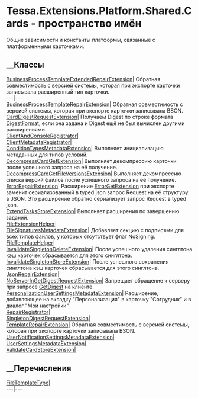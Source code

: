 # Tessa.Extensions.Platform.Shared.Cards - пространство имён
Общие зависимости и константы платформы, связанные с платформенными
карточками.
##  __Классы
[BusinessProcessTemplateExtendedRepairExtension](T_Tessa_Extensions_Platform_Shared_Cards_BusinessProcessTemplateExtendedRepairExtension.htm)|
Обратная совместимость с версией системы, которая при экспорте карточки
записывала расширенный тип карточки.  
---|---  
[BusinessProcessTemplateRepairExtension](T_Tessa_Extensions_Platform_Shared_Cards_BusinessProcessTemplateRepairExtension.htm)|
Обратная совместимость с версией системы, которая при экспорте карточки
записывала BSON.  
[CardDigestRequestExtension](T_Tessa_Extensions_Platform_Shared_Cards_CardDigestRequestExtension.htm)|
Получаем Digest по строке формата
[DigestFormat](P_Tessa_Cards_CardType_DigestFormat.htm), если она задана и
Digest ещё не был вычислен другими расширениями.  
[ClientAndConsoleRegistrator](T_Tessa_Extensions_Platform_Shared_Cards_ClientAndConsoleRegistrator.htm)|  
[ClientMetadataRegistrator](T_Tessa_Extensions_Platform_Shared_Cards_ClientMetadataRegistrator.htm)|  
[ConditionTypesMetadataExtension](T_Tessa_Extensions_Platform_Shared_Cards_ConditionTypesMetadataExtension.htm)|
Выполняет инициализацию метаданных для типов условий.  
[DecompressCardGetExtension](T_Tessa_Extensions_Platform_Shared_Cards_DecompressCardGetExtension.htm)|
Выполняет декомпрессию карточки после успешного запроса на её получение.  
[DecompressCardGetFileVersionsExtension](T_Tessa_Extensions_Platform_Shared_Cards_DecompressCardGetFileVersionsExtension.htm)|
Выполняет декомпрессию списка версий файлов после успешного запроса на её
получение.  
[ErrorRepairExtension](T_Tessa_Extensions_Platform_Shared_Cards_ErrorRepairExtension.htm)|
Расширение
[ErrorGetExtension](T_Tessa_Extensions_Platform_Server_Cards_ErrorGetExtension.htm)
при экспорте заменит сериализованный в typed json запрос Request на её
структуру в JSON. Это расширение обратно сериализует запрос Request в typed
json.  
[ExtendTasksStoreExtension](T_Tessa_Extensions_Platform_Shared_Cards_ExtendTasksStoreExtension.htm)|
Выполняет расширения по завершению заданий.  
[FileExtensionHelper](T_Tessa_Extensions_Platform_Shared_Cards_FileExtensionHelper.htm)|  
[FileSignaturesMetadataExtension](T_Tessa_Extensions_Platform_Shared_Cards_FileSignaturesMetadataExtension.htm)|
Добавляет секцию с подписями для всех типов файлов, у которых отсутствует флаг
[NoSigning](T_Tessa_Cards_CardTypeFlags.htm).  
[FileTemplateHelper](T_Tessa_Extensions_Platform_Shared_Cards_FileTemplateHelper.htm)|  
[InvalidateSingletonDeleteExtension](T_Tessa_Extensions_Platform_Shared_Cards_InvalidateSingletonDeleteExtension.htm)|
После успешного удаления синглтона кэш карточек сбрасывается для этого
синглтона.  
[InvalidateSingletonStoreExtension](T_Tessa_Extensions_Platform_Shared_Cards_InvalidateSingletonStoreExtension.htm)|
После успешного сохранения синглтона кэш карточек сбрасывается для этого
синглтона.  
[JsonRepairExtension](T_Tessa_Extensions_Platform_Shared_Cards_JsonRepairExtension.htm)|  
[NoServerInGetDigestRequestExtension](T_Tessa_Extensions_Platform_Shared_Cards_NoServerInGetDigestRequestExtension.htm)|
Запрещает обращение к серверу при запросе
[GetDigest](F_Tessa_Cards_CardRequestTypes_GetDigest.htm) на клиенте.  
[PersonalizationUserSettingsMetadataExtension](T_Tessa_Extensions_Platform_Shared_Cards_PersonalizationUserSettingsMetadataExtension.htm)|
Расширение, добавляющее на вкладку "Персонализация" в карточку "Сотрудник" и в
диалог "Мои настройки"  
[RepairRegistrator](T_Tessa_Extensions_Platform_Shared_Cards_RepairRegistrator.htm)|  
[SingletonDigestRequestExtension](T_Tessa_Extensions_Platform_Shared_Cards_SingletonDigestRequestExtension.htm)|  
[TemplateRepairExtension](T_Tessa_Extensions_Platform_Shared_Cards_TemplateRepairExtension.htm)|
Обратная совместимость с версией системы, которая при экспорте карточки
записывала BSON.  
[UserNotificationSettingsMetadataExtension](T_Tessa_Extensions_Platform_Shared_Cards_UserNotificationSettingsMetadataExtension.htm)|  
[UserSettingsMetadataExtension](T_Tessa_Extensions_Platform_Shared_Cards_UserSettingsMetadataExtension.htm)|  
[ValidateCardStoreExtension](T_Tessa_Extensions_Platform_Shared_Cards_ValidateCardStoreExtension.htm)|  
## __Перечисления
[FileTemplateType](T_Tessa_Extensions_Platform_Shared_Cards_FileTemplateType.htm)|  
---|---
